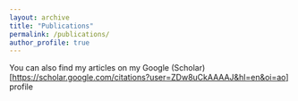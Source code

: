 ```yaml
---
layout: archive
title: "Publications"
permalink: /publications/
author_profile: true
---
```


You can also find my articles on my Google (Scholar)[https://scholar.google.com/citations?user=ZDw8uCkAAAAJ&hl=en&oi=ao] profile




<!--
{% include base_path %}

 New style rendering if publication categories are defined 
{% if site.publication_category %}
  {% for category in site.publication_category  %}
    {% assign title_shown = false %}
    {% for post in site.publications reversed %}
      {% if post.category != category[0] %}
        {% continue %}
      {% endif %}
      {% unless title_shown %}
        <h2>{{ category[1].title }}</h2><hr />
        {% assign title_shown = true %}
      {% endunless %}
      {% include archive-single.html %}
    {% endfor %}
  {% endfor %}
{% else %}
  {% for post in site.publications reversed %}
    {% include archive-single.html %}
  {% endfor %}
{% endif %}
-->


